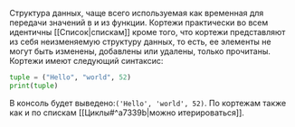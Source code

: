 Структура данных, чаще всего используемая как временная для передачи значений в и из функции. Кортежи практически во всем идентичны [[Список|спискам]] кроме того, что кортежи представляют из себя неизменяемую структуру данных, то есть, ее элементы не могут быть изменены, добавлены или удалены, только прочитаны.
Кортежи имеют следующий синтаксис:
```Python
tuple = ("Hello", "world", 52)
print(tuple)
```
В консоль будет выведено:```('Hello', 'world', 52)```.
По кортежам также как и по спискам [[Циклы#^a7339b|можно итерироваться]]. 
